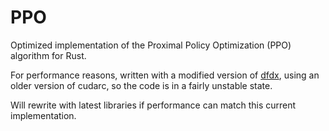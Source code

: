 # PPO

Optimized implementation of the Proximal Policy Optimization (PPO) algorithm for
Rust.

For performance reasons, written with a modified version of
[dfdx](https://github.com/coreylowman/dfdx), using an older version of cudarc,
so the code is in a fairly unstable state.

Will rewrite with latest libraries if performance can match this current
implementation.